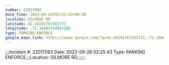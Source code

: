 ```yaml
---
number: 22017083
date_time: 2022-09-26T02:25:43+00:00
location: GILMORE RD
latitude: 42.40291767202171
longitude: -71.16001754893286
type: PARKING ENFORCE
google_maps_link: https://maps.google.com/?q=42.40291767202171,-71.16001754893286
---
```


;;;Incident #: 22017083  Date: 2022-09-26 02:25:43   Type: PARKING ENFORCE;;;Location: GILMORE RD;;;;;;
